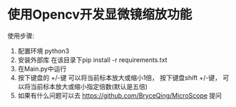 # 使用Opencv开发显微镜缩放功能

使用步骤:
1. 配置环境 python3
2. 安装外部库 在该目录下pip install -r requirements.txt
3. 在Main.py中运行
4. 按下键盘的 +/-键 可以将当前标本放大或缩小1倍， 按下键盘shift +/-键， 可以将当前标本放大或缩小指定倍数(默认是五倍)
5. 如果有什么问题可以去 https://github.com/BryceQing/MicroScope 提问